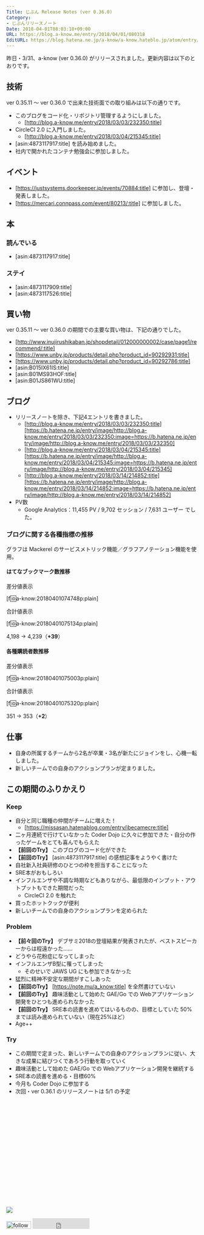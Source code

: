 ```yaml
---
Title: じぶん Release Notes (ver 0.36.0)
Category:
- じぶんリリースノート
Date: 2018-04-01T08:03:18+09:00
URL: https://blog.a-know.me/entry/2018/04/01/080318
EditURL: https://blog.hatena.ne.jp/a-know/a-know.hateblo.jp/atom/entry/17391345971630982541
---
```


昨日・3/31、a-know (ver 0.36.0) がリリースされました。更新内容は以下のとおりです。


<!-- more -->


## 技術
ver 0.35.11 〜 ver 0.36.0 で出来た技術面での取り組みは以下の通りです。

- このブログをコード化・リポジトリ管理するようにしました。
    - [http://blog.a-know.me/entry/2018/03/03/232350:title]
- CircleCI 2.0 に入門しました。
    - [http://blog.a-know.me/entry/2018/03/04/215345:title]
- [asin:4873117917:title] を読み始めました。
- 社内で開かれたコンテナ勉強会に参加しました。

## イベント
- [https://justsystems.doorkeeper.jp/events/70884:title] に参加し、登壇・発表しました。
- [https://mercari.connpass.com/event/80213/:title] に参加しました。


## 本
### 読んでいる
- [asin:4873117917:title]

### ステイ
* [asin:4873117909:title]
* [asin:4873117526:title]


## 買い物
ver 0.35.11 〜 ver 0.36.0 の期間での主要な買い物は、下記の通りでした。

- [http://www.inujirushikaban.jp/shopdetail/012000000002/case/page1/recommend/:title]
- [https://www.unby.jp/products/detail.php?product_id=90292931:title]
- [https://www.unby.jp/products/detail.php?product_id=90292786:title]
- [asin:B015IX61IS:title]
- [asin:B01MS93HOF:title]
- [asin:B01JS861WU:title]

## ブログ
* リリースノートを除き、下記4エントリを書きました。
    * [http://blog.a-know.me/entry/2018/03/03/232350:title][https://b.hatena.ne.jp/entry/image/http://blog.a-know.me/entry/2018/03/03/232350:image=https://b.hatena.ne.jp/entry/image/http://blog.a-know.me/entry/2018/03/03/232350]
    * [http://blog.a-know.me/entry/2018/03/04/215345:title][https://b.hatena.ne.jp/entry/image/http://blog.a-know.me/entry/2018/03/04/215345:image=https://b.hatena.ne.jp/entry/image/http://blog.a-know.me/entry/2018/03/04/215345]
    * [http://blog.a-know.me/entry/2018/03/14/214852:title][https://b.hatena.ne.jp/entry/image/http://blog.a-know.me/entry/2018/03/14/214852:image=https://b.hatena.ne.jp/entry/image/http://blog.a-know.me/entry/2018/03/14/214852]
* PV数
    * Google Analytics：11,455 PV / 9,702 セッション / 7,631 ユーザー でした。


### ブログに関する各種指標の推移

グラフは Mackerel のサービスメトリック機能／グラフアノテーション機能を使用。

#### はてなブックマーク数推移

差分値表示

[f:id:a-know:20180401074748p:plain]

合計値表示

[f:id:a-know:20180401075134p:plain]

4,198 → 4,239（<b>+39</b>）


#### 各種購読者数推移

差分値表示

[f:id:a-know:20180401075003p:plain]

合計値表示

[f:id:a-know:20180401075320p:plain]


351 → 353（<b>+2</b>）


## 仕事
- 自身の所属するチームから2名が卒業・3名が新たにジョインをし、心機一転しました。
- 新しいチームでの自身のアクションプランが定まりました。



## この期間のふりかえり
### Keep
- 自分と同じ職種の仲間がチームに増えた！
    - [https://missasan.hatenablog.com/entry/ibecamecre:title]
- 二ヶ月連続で行けていなかった Coder Dojo に久々に参加できた・自分の作ったゲームをとても喜んでもらえた
- **【前回のTry】** このブログのコード化ができた
- **【前回のTry】** [asin:4873117917:title] の感想記事をようやく書けた
- 自社新入社員研修のひとつの枠を担当することになった
- SRE本がおもしろい
- インフルエンザや不調な時期などもありながら、最低限のインプット・アウトプットもできた期間だった
    - CircleCI 2.0 を触れた
- 買ったホットクックが便利
- 新しいチームでの自身のアクションプランを定められた


### Problem
- **【前々回のTry】** デブサミ2018の登壇結果が発表されたが、ベストスピーカーからは程遠かった......
- どうやら花粉症になってしまった
- インフルエンザB型に罹ってしまった
    - そのせいで JAWS UG にも参加できなかった
- 猛烈に精神不安定な期間がすこしあった
- **【前回のTry】** [https://note.mu/a_know:title] を全然書けていない
- **【前回のTry】** 趣味活動として始めた GAE/Go での Webアプリケーション開発をひとつも進められなかった
- **【前回のTry】** SRE本の読書を進めてはいるものの、目標としていた 50% までは読み進められていない（現在25%ほど）
- Age++



### Try
- この期間で定まった、新しいチームでの自身のアクションプランに従い、大きな成果に結びつくであろう行動を取っていく
- 趣味活動として始めた GAE/Go での Webアプリケーション開発を継続する
- SRE本の読書を進める・目標60%
- 今月も Coder Dojo に参加する
- 次回・ver 0.36.1 のリリースノートは 5/1 の予定



<div>
<br>
<script async src="//pagead2.googlesyndication.com/pagead/js/adsbygoogle.js"></script>
<!-- article-bottom2 -->
<ins class="adsbygoogle"
     style="display:inline-block;width:300px;height:250px"
     data-ad-client="ca-pub-3463034538369189"
     data-ad-slot="5274552934"></ins>
<script>
(adsbygoogle = window.adsbygoogle || []).push({});
</script>

<a href="http://bit.ly/grass-graph" target='blank' rel="nofollow"><img src="https://cdn-ak.f.st-hatena.com/images/fotolife/a/a-know/20170405/20170405220342.png"></a>
<br>
</div>

<div>
<a href='http://cloud.feedly.com/#subscription%2Ffeed%2Fhttp%3A%2F%2Fblog.a-know.me%2Ffeed'  target='blank'><img id='feedlyFollow' src='http://s3.feedly.com/img/follows/feedly-follow-rectangle-volume-small_2x.png' alt='follow us in feedly' width='65' height='20'></a>



<iframe src="http://blog.hatena.ne.jp/a-know/a-know.hateblo.jp/subscribe/iframe" allowtransparency="true" frameborder="0" scrolling="no" width="150" height="28"></iframe>
</div>
